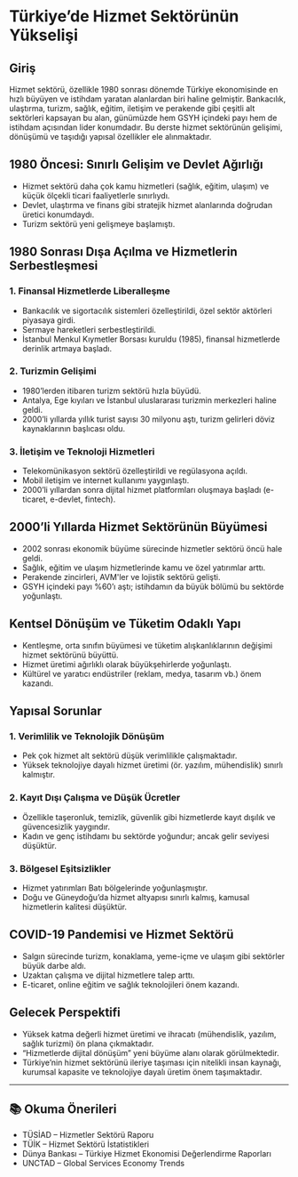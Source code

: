 # Türkiye’de Hizmet Sektörünün Yükselişi

## Giriş

Hizmet sektörü, özellikle 1980 sonrası dönemde Türkiye ekonomisinde en hızlı büyüyen ve istihdam yaratan alanlardan biri haline gelmiştir. Bankacılık, ulaştırma, turizm, sağlık, eğitim, iletişim ve perakende gibi çeşitli alt sektörleri kapsayan bu alan, günümüzde hem GSYH içindeki payı hem de istihdam açısından lider konumdadır. Bu derste hizmet sektörünün gelişimi, dönüşümü ve taşıdığı yapısal özellikler ele alınmaktadır.

## 1980 Öncesi: Sınırlı Gelişim ve Devlet Ağırlığı

- Hizmet sektörü daha çok kamu hizmetleri (sağlık, eğitim, ulaşım) ve küçük ölçekli ticari faaliyetlerle sınırlıydı.
- Devlet, ulaştırma ve finans gibi stratejik hizmet alanlarında doğrudan üretici konumdaydı.
- Turizm sektörü yeni gelişmeye başlamıştı.

## 1980 Sonrası Dışa Açılma ve Hizmetlerin Serbestleşmesi

### 1. Finansal Hizmetlerde Liberalleşme

- Bankacılık ve sigortacılık sistemleri özelleştirildi, özel sektör aktörleri piyasaya girdi.
- Sermaye hareketleri serbestleştirildi.
- İstanbul Menkul Kıymetler Borsası kuruldu (1985), finansal hizmetlerde derinlik artmaya başladı.

### 2. Turizmin Gelişimi

- 1980’lerden itibaren turizm sektörü hızla büyüdü.
- Antalya, Ege kıyıları ve İstanbul uluslararası turizmin merkezleri haline geldi.
- 2000’li yıllarda yıllık turist sayısı 30 milyonu aştı, turizm gelirleri döviz kaynaklarının başlıcası oldu.

### 3. İletişim ve Teknoloji Hizmetleri

- Telekomünikasyon sektörü özelleştirildi ve regülasyona açıldı.
- Mobil iletişim ve internet kullanımı yaygınlaştı.
- 2000’li yıllardan sonra dijital hizmet platformları oluşmaya başladı (e-ticaret, e-devlet, fintech).

## 2000’li Yıllarda Hizmet Sektörünün Büyümesi

- 2002 sonrası ekonomik büyüme sürecinde hizmetler sektörü öncü hale geldi.
- Sağlık, eğitim ve ulaşım hizmetlerinde kamu ve özel yatırımlar arttı.
- Perakende zincirleri, AVM'ler ve lojistik sektörü gelişti.
- GSYH içindeki payı %60’ı aştı; istihdamın da büyük bölümü bu sektörde yoğunlaştı.

## Kentsel Dönüşüm ve Tüketim Odaklı Yapı

- Kentleşme, orta sınıfın büyümesi ve tüketim alışkanlıklarının değişimi hizmet sektörünü büyüttü.
- Hizmet üretimi ağırlıklı olarak büyükşehirlerde yoğunlaştı.
- Kültürel ve yaratıcı endüstriler (reklam, medya, tasarım vb.) önem kazandı.

## Yapısal Sorunlar

### 1. Verimlilik ve Teknolojik Dönüşüm

- Pek çok hizmet alt sektörü düşük verimlilikle çalışmaktadır.
- Yüksek teknolojiye dayalı hizmet üretimi (ör. yazılım, mühendislik) sınırlı kalmıştır.

### 2. Kayıt Dışı Çalışma ve Düşük Ücretler

- Özellikle taşeronluk, temizlik, güvenlik gibi hizmetlerde kayıt dışılık ve güvencesizlik yaygındır.
- Kadın ve genç istihdamı bu sektörde yoğundur; ancak gelir seviyesi düşüktür.

### 3. Bölgesel Eşitsizlikler

- Hizmet yatırımları Batı bölgelerinde yoğunlaşmıştır.
- Doğu ve Güneydoğu’da hizmet altyapısı sınırlı kalmış, kamusal hizmetlerin kalitesi düşüktür.

## COVID-19 Pandemisi ve Hizmet Sektörü

- Salgın sürecinde turizm, konaklama, yeme-içme ve ulaşım gibi sektörler büyük darbe aldı.
- Uzaktan çalışma ve dijital hizmetlere talep arttı.
- E-ticaret, online eğitim ve sağlık teknolojileri önem kazandı.

## Gelecek Perspektifi

- Yüksek katma değerli hizmet üretimi ve ihracatı (mühendislik, yazılım, sağlık turizmi) ön plana çıkmaktadır.
- “Hizmetlerde dijital dönüşüm” yeni büyüme alanı olarak görülmektedir.
- Türkiye’nin hizmet sektörünü ileriye taşıması için nitelikli insan kaynağı, kurumsal kapasite ve teknolojiye dayalı üretim önem taşımaktadır.

---

## 📚 Okuma Önerileri

- TÜSİAD – Hizmetler Sektörü Raporu
- TÜİK – Hizmet Sektörü İstatistikleri
- Dünya Bankası – Türkiye Hizmet Ekonomisi Değerlendirme Raporları
- UNCTAD – Global Services Economy Trends
